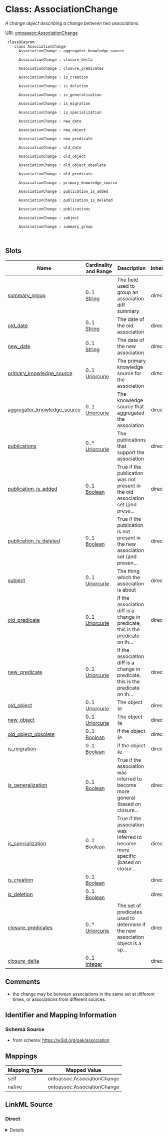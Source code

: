 # Class: AssociationChange


_A change object describing a change between two associations._





URI: [ontoassoc:AssociationChange](https://w3id.org/oak/association/AssociationChange)




```{mermaid}
 classDiagram
    class AssociationChange
      AssociationChange : aggregator_knowledge_source
        
      AssociationChange : closure_delta
        
      AssociationChange : closure_predicates
        
      AssociationChange : is_creation
        
      AssociationChange : is_deletion
        
      AssociationChange : is_generalization
        
      AssociationChange : is_migration
        
      AssociationChange : is_specialization
        
      AssociationChange : new_date
        
      AssociationChange : new_object
        
      AssociationChange : new_predicate
        
      AssociationChange : old_date
        
      AssociationChange : old_object
        
      AssociationChange : old_object_obsolete
        
      AssociationChange : old_predicate
        
      AssociationChange : primary_knowledge_source
        
      AssociationChange : publication_is_added
        
      AssociationChange : publication_is_deleted
        
      AssociationChange : publications
        
      AssociationChange : subject
        
      AssociationChange : summary_group
        
      
```




<!-- no inheritance hierarchy -->


## Slots

| Name | Cardinality and Range | Description | Inheritance |
| ---  | --- | --- | --- |
| [summary_group](summary_group.md) | 0..1 <br/> [String](String.md) | The field used to group an association diff summary | direct |
| [old_date](old_date.md) | 0..1 <br/> [String](String.md) | The date of the old association | direct |
| [new_date](new_date.md) | 0..1 <br/> [String](String.md) | The date of the new association | direct |
| [primary_knowledge_source](primary_knowledge_source.md) | 0..1 <br/> [Uriorcurie](Uriorcurie.md) | The primary knowledge source for the association | direct |
| [aggregator_knowledge_source](aggregator_knowledge_source.md) | 0..1 <br/> [Uriorcurie](Uriorcurie.md) | The knowledge source that aggregated the association | direct |
| [publications](publications.md) | 0..* <br/> [Uriorcurie](Uriorcurie.md) | The publications that support the association | direct |
| [publication_is_added](publication_is_added.md) | 0..1 <br/> [Boolean](Boolean.md) | True if the publication was not present in the old association set (and prese... | direct |
| [publication_is_deleted](publication_is_deleted.md) | 0..1 <br/> [Boolean](Boolean.md) | True if the publication is not present in the new association set (and presen... | direct |
| [subject](subject.md) | 0..1 <br/> [Uriorcurie](Uriorcurie.md) | The thing which the association is about | direct |
| [old_predicate](old_predicate.md) | 0..1 <br/> [Uriorcurie](Uriorcurie.md) | If the association diff is a change in predicate, this is the predicate on th... | direct |
| [new_predicate](new_predicate.md) | 0..1 <br/> [Uriorcurie](Uriorcurie.md) | If the association diff is a change in predicate, this is the predicate on th... | direct |
| [old_object](old_object.md) | 0..1 <br/> [Uriorcurie](Uriorcurie.md) | The object (e | direct |
| [new_object](new_object.md) | 0..1 <br/> [Uriorcurie](Uriorcurie.md) | The object (e | direct |
| [old_object_obsolete](old_object_obsolete.md) | 0..1 <br/> [Boolean](Boolean.md) | if the object (e | direct |
| [is_migration](is_migration.md) | 0..1 <br/> [Boolean](Boolean.md) | if the object (e | direct |
| [is_generalization](is_generalization.md) | 0..1 <br/> [Boolean](Boolean.md) | True if the association was inferred to become more general (based on closure... | direct |
| [is_specialization](is_specialization.md) | 0..1 <br/> [Boolean](Boolean.md) | True if the association was inferred to become more specific (based on closur... | direct |
| [is_creation](is_creation.md) | 0..1 <br/> [Boolean](Boolean.md) |  | direct |
| [is_deletion](is_deletion.md) | 0..1 <br/> [Boolean](Boolean.md) |  | direct |
| [closure_predicates](closure_predicates.md) | 0..* <br/> [Uriorcurie](Uriorcurie.md) | The set of predicates used to determine if the new association object is a sp... | direct |
| [closure_delta](closure_delta.md) | 0..1 <br/> [Integer](Integer.md) |  | direct |









## Comments

* the change may be between associations in the same set at different times, or associations from different sources.

## Identifier and Mapping Information







### Schema Source


* from schema: https://w3id.org/oak/association





## Mappings

| Mapping Type | Mapped Value |
| ---  | ---  |
| self | ontoassoc:AssociationChange |
| native | ontoassoc:AssociationChange |





## LinkML Source

<!-- TODO: investigate https://stackoverflow.com/questions/37606292/how-to-create-tabbed-code-blocks-in-mkdocs-or-sphinx -->

### Direct

<details>
```yaml
name: AssociationChange
description: A change object describing a change between two associations.
comments:
- the change may be between associations in the same set at different times, or associations
  from different sources.
from_schema: https://w3id.org/oak/association
slots:
- summary_group
- old_date
- new_date
- primary_knowledge_source
- aggregator_knowledge_source
- publications
- publication_is_added
- publication_is_deleted
- subject
- old_predicate
- new_predicate
- old_object
- new_object
- old_object_obsolete
- is_migration
- is_generalization
- is_specialization
- is_creation
- is_deletion
- closure_predicates
- closure_delta

```
</details>

### Induced

<details>
```yaml
name: AssociationChange
description: A change object describing a change between two associations.
comments:
- the change may be between associations in the same set at different times, or associations
  from different sources.
from_schema: https://w3id.org/oak/association
attributes:
  summary_group:
    name: summary_group
    description: The field used to group an association diff summary
    from_schema: https://w3id.org/oak/association
    rank: 1000
    alias: summary_group
    owner: AssociationChange
    domain_of:
    - AssociationChange
    range: string
  old_date:
    name: old_date
    description: The date of the old association
    from_schema: https://w3id.org/oak/association
    rank: 1000
    is_a: date
    mixins:
    - diff_slot
    alias: old_date
    owner: AssociationChange
    domain_of:
    - AssociationChange
    range: string
  new_date:
    name: new_date
    description: The date of the new association
    from_schema: https://w3id.org/oak/association
    rank: 1000
    is_a: date
    mixins:
    - diff_slot
    alias: new_date
    owner: AssociationChange
    domain_of:
    - AssociationChange
    range: string
  primary_knowledge_source:
    name: primary_knowledge_source
    description: The primary knowledge source for the association
    from_schema: https://w3id.org/oak/association
    rank: 1000
    slot_uri: biolink:primary_knowledge_source
    alias: primary_knowledge_source
    owner: AssociationChange
    domain_of:
    - PositiveOrNegativeAssociation
    - ParserConfiguration
    - AssociationChange
    range: uriorcurie
  aggregator_knowledge_source:
    name: aggregator_knowledge_source
    description: The knowledge source that aggregated the association
    from_schema: https://w3id.org/oak/association
    rank: 1000
    slot_uri: biolink:aggregator_knowledge_source
    alias: aggregator_knowledge_source
    owner: AssociationChange
    domain_of:
    - PositiveOrNegativeAssociation
    - ParserConfiguration
    - AssociationChange
    range: uriorcurie
  publications:
    name: publications
    description: The publications that support the association
    from_schema: https://w3id.org/oak/association
    rank: 1000
    slot_uri: biolink:publications
    multivalued: true
    alias: publications
    owner: AssociationChange
    domain_of:
    - PositiveOrNegativeAssociation
    - AssociationChange
    range: uriorcurie
  publication_is_added:
    name: publication_is_added
    description: True if the publication was not present in the old association set
      (and present in the new)
    from_schema: https://w3id.org/oak/association
    rank: 1000
    mixins:
    - diff_slot
    alias: publication_is_added
    owner: AssociationChange
    domain_of:
    - AssociationChange
    range: boolean
  publication_is_deleted:
    name: publication_is_deleted
    description: True if the publication is not present in the new association set
      (and present in the old)
    from_schema: https://w3id.org/oak/association
    rank: 1000
    mixins:
    - diff_slot
    alias: publication_is_deleted
    owner: AssociationChange
    domain_of:
    - AssociationChange
    range: boolean
  subject:
    name: subject
    description: The thing which the association is about.
    comments:
    - it is conventional for the subject to be the "entity" and the object to be the
      ontological descriptor
    from_schema: https://w3id.org/oak/association
    exact_mappings:
    - oa:hasBody
    rank: 1000
    slot_uri: rdf:subject
    alias: subject
    owner: AssociationChange
    domain_of:
    - PositiveOrNegativeAssociation
    - AssociationChange
    slot_group: core_triple
    range: uriorcurie
  old_predicate:
    name: old_predicate
    description: If the association diff is a change in predicate, this is the predicate
      on the old association
    from_schema: https://w3id.org/oak/association
    rank: 1000
    is_a: predicate
    mixins:
    - diff_slot
    alias: old_predicate
    owner: AssociationChange
    domain_of:
    - AssociationChange
    range: uriorcurie
  new_predicate:
    name: new_predicate
    description: If the association diff is a change in predicate, this is the predicate
      on the new association
    from_schema: https://w3id.org/oak/association
    rank: 1000
    is_a: predicate
    mixins:
    - diff_slot
    alias: new_predicate
    owner: AssociationChange
    domain_of:
    - AssociationChange
    range: uriorcurie
  old_object:
    name: old_object
    description: The object (e.g. term) on the old association
    from_schema: https://w3id.org/oak/association
    rank: 1000
    is_a: object
    mixins:
    - diff_slot
    alias: old_object
    owner: AssociationChange
    domain_of:
    - AssociationChange
    range: uriorcurie
  new_object:
    name: new_object
    description: The object (e.g. term) on the new association
    from_schema: https://w3id.org/oak/association
    rank: 1000
    is_a: object
    mixins:
    - diff_slot
    alias: new_object
    owner: AssociationChange
    domain_of:
    - AssociationChange
    range: uriorcurie
  old_object_obsolete:
    name: old_object_obsolete
    description: if the object (e.g. term) of the old object has been obsoleted, this
      is true
    from_schema: https://w3id.org/oak/association
    rank: 1000
    mixins:
    - diff_slot
    alias: old_object_obsolete
    owner: AssociationChange
    domain_of:
    - AssociationChange
    range: boolean
  is_migration:
    name: is_migration
    description: if the object (e.g. term) of the old object has been obsoleted, and
      the object has been migrated (either automatically or manually) to a new object
      based on obsoletion migration metadata, this is True
    from_schema: https://w3id.org/oak/association
    rank: 1000
    mixins:
    - diff_slot
    alias: is_migration
    owner: AssociationChange
    domain_of:
    - AssociationChange
    range: boolean
  is_generalization:
    name: is_generalization
    description: True if the association was inferred to become more general (based
      on closure predicates). Note that depending on the tool, this may be inferred,
      if there is no explicit association-level migration information.
    from_schema: https://w3id.org/oak/association
    rank: 1000
    mixins:
    - diff_slot
    alias: is_generalization
    owner: AssociationChange
    domain_of:
    - AssociationChange
    range: boolean
  is_specialization:
    name: is_specialization
    description: True if the association was inferred to become more specific (based
      on closure predicates). Note that depending on the tool, this may be inferred,
      if there is no explicit association-level migration information.
    from_schema: https://w3id.org/oak/association
    rank: 1000
    mixins:
    - diff_slot
    alias: is_specialization
    owner: AssociationChange
    domain_of:
    - AssociationChange
    range: boolean
  is_creation:
    name: is_creation
    from_schema: https://w3id.org/oak/association
    rank: 1000
    mixins:
    - diff_slot
    alias: is_creation
    owner: AssociationChange
    domain_of:
    - AssociationChange
    range: boolean
  is_deletion:
    name: is_deletion
    from_schema: https://w3id.org/oak/association
    rank: 1000
    mixins:
    - diff_slot
    alias: is_deletion
    owner: AssociationChange
    domain_of:
    - AssociationChange
    range: boolean
  closure_predicates:
    name: closure_predicates
    description: The set of predicates used to determine if the new association object
      is a specialization or generalization of the old one.
    from_schema: https://w3id.org/oak/association
    rank: 1000
    multivalued: true
    alias: closure_predicates
    owner: AssociationChange
    domain_of:
    - AssociationChange
    range: uriorcurie
  closure_delta:
    name: closure_delta
    from_schema: https://w3id.org/oak/association
    rank: 1000
    alias: closure_delta
    owner: AssociationChange
    domain_of:
    - AssociationChange
    range: integer

```
</details>